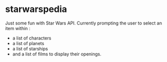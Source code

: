# starwarspedia

Just some fun with Star Wars API.
Currently prompting the user to select an item within :

- a list of characters
- a list of planets
- a list of starships
- and a list of films to display their openings.

